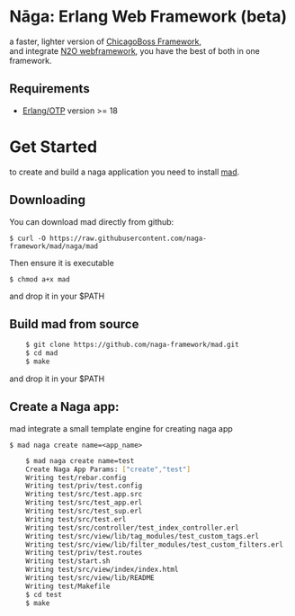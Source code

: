 Nāga: Erlang Web Framework (beta)
=================================

a faster, lighter version of [ChicagoBoss Framework](http://www.chicagoboss.org),  
and integrate [N2O webframework](http://github.com/5HT/n2o), 
you have the best of both in one framework.


## Requirements

- [Erlang/OTP](http://www.erlang.org) version >= 18

# Get Started

  to create and build a naga application you need to install [mad](https://github.com/naga-framework/mad.git).

## Downloading

You can download mad directly from github:

    $ curl -O https://raw.githubusercontent.com/naga-framework/mad/naga/mad

Then ensure it is executable

    $ chmod a+x mad

and drop it in your $PATH


## Build mad from source

```bash
    $ git clone https://github.com/naga-framework/mad.git
    $ cd mad
    $ make    
```

and drop it in your $PATH


## Create a Naga app:

  mad integrate a small template engine for creating naga app

    $ mad naga create name=<app_name>

```bash
    $ mad naga create name=test
    Create Naga App Params: ["create","test"]
    Writing test/rebar.config
    Writing test/priv/test.config
    Writing test/src/test.app.src
    Writing test/src/test_app.erl
    Writing test/src/test_sup.erl
    Writing test/src/test.erl
    Writing test/src/controller/test_index_controller.erl
    Writing test/src/view/lib/tag_modules/test_custom_tags.erl
    Writing test/src/view/lib/filter_modules/test_custom_filters.erl
    Writing test/priv/test.routes
    Writing test/start.sh
    Writing test/src/view/index/index.html
    Writing test/src/view/lib/README
    Writing test/Makefile
    $ cd test
    $ make
```  

